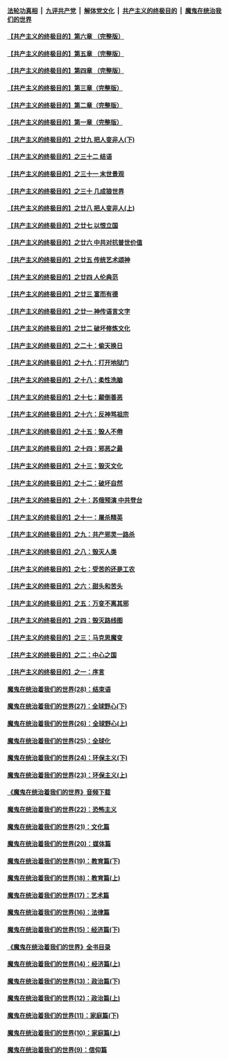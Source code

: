 ####  [法轮功真相](../../../../basic/blob/master/README.md?t=04160401) &nbsp;|&nbsp; [九评共产党](../../../../9ping.md/blob/master/README.md?t=04160401) &nbsp;|&nbsp; [解体党文化](../../../../jtdwh.md/blob/master/README.md?t=04160401)  &nbsp;|&nbsp; [共产主义的终极目的](../../../../gczydzjmd.md/blob/master/README.md?t=04160401) &nbsp;|&nbsp; [魔鬼在统治我们的世界](../../../../mgztzwmdsj.md/blob/master/README.md?t=04160401) 

#### [【共产主义的终极目的】第六章 （完整版）](../pages/nsc422/n11428913.md?t=04160401) 

#### [【共产主义的终极目的】第五章 （完整版）](../pages/nsc422/n11428912.md?t=04160401) 

#### [【共产主义的终极目的】第四章 （完整版）](../pages/nsc422/n11428907.md?t=04160401) 

#### [【共产主义的终极目的】第三章（完整版）](../pages/nsc422/n11428848.md?t=04160401) 

#### [【共产主义的终极目的】第二章（完整版）](../pages/nsc422/n11428831.md?t=04160401) 

#### [【共产主义的终极目的】第一章（完整版）](../pages/nsc422/n11417651.md?t=04160401) 

#### [【共产主义的终极目的】之廿九 把人变非人(下)](../pages/nsc422/n11344140.md?t=04160401) 

#### [【共产主义的终极目的】之三十二 结语](../pages/nsc422/n11360535.md?t=04160401) 

#### [【共产主义的终极目的】之三十一 末世景观](../pages/nsc422/n11351129.md?t=04160401) 

#### [【共产主义的终极目的】之三十 几成狼世界](../pages/nsc422/n11348280.md?t=04160401) 

#### [【共产主义的终极目的】之廿八 把人变非人(上)](../pages/nsc422/n11340492.md?t=04160401) 

#### [【共产主义的终极目的】之廿七 以恨立国](../pages/nsc422/n11336944.md?t=04160401) 

#### [【共产主义的终极目的】之廿六 中共对抗普世价值](../pages/nsc422/n11324785.md?t=04160401) 

#### [【共产主义的终极目的】之廿五 传统艺术颂神](../pages/nsc422/n11296396.md?t=04160401) 

#### [【共产主义的终极目的】之廿四 人伦典范](../pages/nsc422/n11296397.md?t=04160401) 

#### [【共产主义的终极目的】之廿三 富而有德](../pages/nsc422/n11283598.md?t=04160401) 

#### [【共产主义的终极目的】之廿一 神传语言文字](../pages/nsc422/n11263265.md?t=04160401) 

#### [【共产主义的终极目的】之廿二 破坏修炼文化](../pages/nsc422/n11245728.md?t=04160401) 

#### [【共产主义的终极目的】之二十：偷天换日](../pages/nsc422/n11238846.md?t=04160401) 

#### [【共产主义的终极目的】之十九：打开地狱门](../pages/nsc422/n11206376.md?t=04160401) 

#### [【共产主义的终极目的】之十八：柔性洗脑](../pages/nsc422/n11199994.md?t=04160401) 

#### [【共产主义的终极目的】之十七：颠倒善恶](../pages/nsc422/n11179782.md?t=04160401) 

#### [【共产主义的终极目的】之十六：反神骂祖宗](../pages/nsc422/n11166798.md?t=04160401) 

#### [【共产主义的终极目的】之十五：毁人不倦](../pages/nsc422/n11166792.md?t=04160401) 

#### [【共产主义的终极目的】之十四：邪恶之最](../pages/nsc422/n11150249.md?t=04160401) 

#### [【共产主义的终极目的】之十三：毁灭文化](../pages/nsc422/n11135227.md?t=04160401) 

#### [【共产主义的终极目的】之十二：破坏自然](../pages/nsc422/n11135214.md?t=04160401) 

#### [【共产主义的终极目的】之十：苏俄预演 中共登台](../pages/nsc422/n11118424.md?t=04160401) 

#### [【共产主义的终极目的】之十一：屠杀精英](../pages/nsc422/n11118442.md?t=04160401) 

#### [【共产主义的终极目的】之九：共产邪灵一路杀](../pages/nsc422/n11114139.md?t=04160401) 

#### [【共产主义的终极目的】之八：毁灭人类](../pages/nsc422/n11108503.md?t=04160401) 

#### [【共产主义的终极目的】之七：受苦的还是工农](../pages/nsc422/n11101809.md?t=04160401) 

#### [【共产主义的终极目的】之六：甜头和苦头](../pages/nsc422/n11096971.md?t=04160401) 

#### [【共产主义的终极目的】之五：万变不离其邪](../pages/nsc422/n11091285.md?t=04160401) 

#### [【共产主义的终极目的】之四：毁灭路线图](../pages/nsc422/n11086284.md?t=04160401) 

#### [【共产主义的终极目的】之三：马克思魔变](../pages/nsc422/n11061941.md?t=04160401) 

#### [【共产主义的终极目的】之二：中心之国](../pages/nsc422/n11047728.md?t=04160401) 

#### [【共产主义的终极目的】之一：序言](../pages/nsc422/n11086077.md?t=04160401) 

#### [魔鬼在统治着我们的世界(28)：结束语](../pages/nsc422/n10936246.md?t=04160401) 

#### [魔鬼在统治着我们的世界(27)：全球野心(下)](../pages/nsc422/n10928319.md?t=04160401) 

#### [魔鬼在统治着我们的世界(26)：全球野心(上)](../pages/nsc422/n10900318.md?t=04160401) 

#### [魔鬼在统治着我们的世界(25)：全球化](../pages/nsc422/n10788205.md?t=04160401) 

#### [魔鬼在统治着我们的世界(24)：环保主义(下)](../pages/nsc422/n10695307.md?t=04160401) 

#### [魔鬼在统治着我们的世界(23)：环保主义(上)](../pages/nsc422/n10688613.md?t=04160401) 

#### [《魔鬼在统治着我们的世界》音频下载](../pages/nsc422/n10635553.md?t=04160401) 

#### [魔鬼在统治着我们的世界(22)：恐怖主义](../pages/nsc422/n10614727.md?t=04160401) 

#### [魔鬼在统治着我们的世界(21)：文化篇](../pages/nsc422/n10597706.md?t=04160401) 

#### [魔鬼在统治着我们的世界(20)：媒体篇](../pages/nsc422/n10586579.md?t=04160401) 

#### [魔鬼在统治着我们的世界(19)：教育篇(下)](../pages/nsc422/n10564808.md?t=04160401) 

#### [魔鬼在统治着我们的世界(18)：教育篇(上)](../pages/nsc422/n10526970.md?t=04160401) 

#### [魔鬼在统治着我们的世界(17)：艺术篇](../pages/nsc422/n10499093.md?t=04160401) 

#### [魔鬼在统治着我们的世界(16)：法律篇](../pages/nsc422/n10485969.md?t=04160401) 

#### [魔鬼在统治着我们的世界(15)：经济篇(下)](../pages/nsc422/n10469975.md?t=04160401) 

#### [《魔鬼在统治着我们的世界》全书目录](../pages/nsc422/n10464261.md?t=04160401) 

#### [魔鬼在统治着我们的世界(14)：经济篇(上)](../pages/nsc422/n10457370.md?t=04160401) 

#### [魔鬼在统治着我们的世界(13)：政治篇(下)](../pages/nsc422/n10448270.md?t=04160401) 

#### [魔鬼在统治着我们的世界(12)：政治篇(上)](../pages/nsc422/n10444576.md?t=04160401) 

#### [魔鬼在统治着我们的世界(11)：家庭篇(下)](../pages/nsc422/n10440961.md?t=04160401) 

#### [魔鬼在统治着我们的世界(10)：家庭篇(上)](../pages/nsc422/n10435448.md?t=04160401) 

#### [魔鬼在统治着我们的世界(9)：信仰篇](../pages/nsc422/n10432159.md?t=04160401) 

